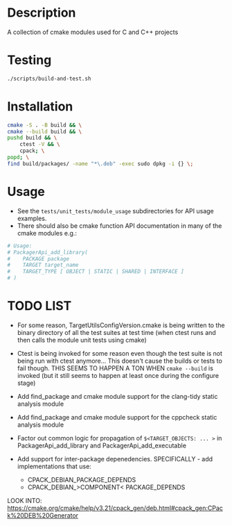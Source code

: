 # Description

A collection of cmake modules used for C and C++ projects

# Testing

```sh
./scripts/build-and-test.sh
```


# Installation

```sh
cmake -S . -B build && \
cmake --build build && \
pushd build && \
    ctest -V && \
    cpack; \
popd; \
find build/packages/ -name "*\.deb" -exec sudo dpkg -i {} \;
```


# Usage

- See the `tests/unit_tests/module_usage` subdirectories for API usage examples. <br>
- There should also be cmake function API documentation in many of the cmake modules e.g.: <br>
```sh
# Usage:
# PackagerApi_add_library(
#    PACKAGE package 
#    TARGET target_name 
#    TARGET_TYPE [ OBJECT | STATIC | SHARED | INTERFACE ]
# )
```

# TODO LIST


- For some reason, TargetUtilsConfigVersion.cmake is being written to the binary directory of all the test suites at test time (when ctest runs and then calls the module unit tests using cmake)

- Ctest is being invoked for some reason even though the test suite is not being run with ctest anymore... This doesn't cause the builds or tests to fail though. THIS SEEMS TO HAPPEN A TON WHEN `cmake --build` is invoked (but it still seems to happen at least once during the configure stage)

- Add find_package and cmake module support for the clang-tidy static analysis module

- Add find_package and cmake module support for the cppcheck static analysis module

- Factor out common logic for propagation of `$<TARGET_OBJECTS: ... >` in PackagerApi_add_library and PackagerApi_add_executable

- Add support for inter-package depenedencies. SPECIFICALLY - add implementations that use: <br>
    - CPACK_DEBIAN_PACKAGE_DEPENDS 
    - CPACK_DEBIAN_>COMPONENT< PACKAGE_DEPENDS


LOOK INTO:
https://cmake.org/cmake/help/v3.21/cpack_gen/deb.html#cpack_gen:CPack%20DEB%20Generator